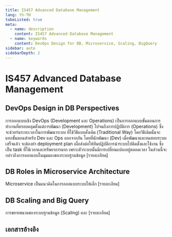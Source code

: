 ```yaml
---
title: IS457 Advanced Database Management
lang: th-TH
tobeListed: true
meta:
  - name: description
    content: IS457 Advanced Database Management
  - name: keywords
    content: DevOps Design for DB, Microservice, Scaling, BigQuery
sidebar: auto
sidebarDepth: 2
---
```


# IS457 Advanced Database Management

## DevOps Design in DB Perspectives

การออกแบบเชิง DevOps (Development และ Operations) เป็นการออกแบบขั้นตอนการทำงานที่ครอบคลุมตั้งแต่การพัฒนา (Development) ไปจนถึงการปฏิบัติการ (Operations) ซึ่งจะช่วยร่นระยะเวลาในการพัฒนาระบบ ที่ใช้วิธีแบบดั้งเดิม (Traditional Way) โดยวิธีเดิมนั้นจะแยกขั้นตอนสำหรับ Dev และ Ops ออกจากกัน โดยที่นักพัฒนา (Dev) เมื่อพัฒนาและทดสอบระบบเสร็จแล้ว จะต้องทำ deployment plan เผื่อส่งต่อให้ทีมปฏิบัติการนำระบบไปติดตั้งและใช้งาน ซึ่งเป็น task ที่ใช้เวลาและทรัพยาการมาก เพราะตัวระบบนั้นมีการเปลี่ยนแปลงอยู่ตลอดเวลา ในส่วนนี้จะกล่าวถึงการออกแบบในมุมมองของระบบฐานข้อมูล [รายละเอียด]

## DB Roles in Microservice Architecture

Microservice เป็นแนวคิดในการออกแบบระบบให้เล็ก [รายละเอียด]

## DB Scaling and Big Query

การขยายขนาดของระบบฐานข้อมูล (Scaling) และ  [รายละเอียด]

## เอกสารอ้างอิง
